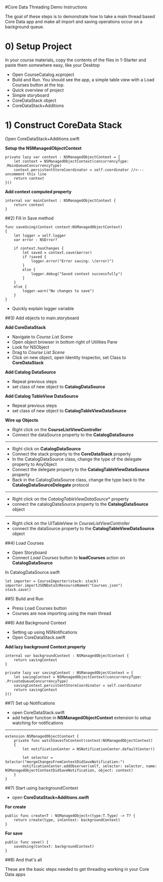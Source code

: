 
#Core Data Threading Demo Instructions

The goal of these steps is to demonstrate how to take a main thread based Core Data app and make all import and saving operations occur on a background queue.

# 0) Setup Project
In your course materials, copy the contents of the files in 1-Starter and paste them somewhere easy, like your Desktop

* Open CourseCatalog.xcproject
* Build and Run. You should see the app, a simple table view with a Load Courses button at the top.
* Quick overview of project
 * Simple storyboard
 * CoreDataStack object
 * CoreDataStack+Additions

# 1) Construct CoreData Stack
Open CoreDataStack+Additions.swift

**Setup the NSManagedObjectContext**
 
	private lazy var context : NSManagedObjectContext = {
       	let context = NSManagedObjectContext(concurrencyType: .MainQueueConcurrencyType)
		context.persistentStoreCoordinator = self.coordinator //<--- uncomment this line
		return context
	}()

**Add context computed property**
	
    internal var mainContext : NSManagedObjectContext {
        return context
    }
    
##2) Fill in Save method

    func saveUsing(Context context:NSManagedObjectContext)
    {
        let logger = self.logger
        var error : NSError?
        
        if context.hasChanges {
            let saved = context.save(&error)
            if !saved {
                logger.error("Error saving: \(error)")
            }
            else {
                logger.debug("Saved context successfully")
            }
        }
        else {
            logger.warn("No changes to save")
        }
    }
    
* Quickly explain logger variable

##3) Add objects to main.storyboard

**Add CoreDataStack**

* Navigate to *Course List Scene*
* Open object browser in bottom right of Utilities Pane
* Look for NSObject
* Drag to *Course List Scene*
* Click on new object, open Identity Inspector, set Class to **CoreDataStack**

**Add Catalog DataSource**
	
* Repeat previous steps
* set class of new object to **CatalogDataSource**
	
**Add Catalog TableView DataSource**

* Repeat previous steps
* set class of new object to **CatalogTableViewDataSource**

**Wire up Objects**

* Right click on the **CourseListViewController**
* Connect the dataSource property to the **CatalogDataSource**

---

* Right click on **CatalogDataSource**
* Connect the stack property to the **CoreDataStack** property
* In the CatalogDataSource class, change the type of the delegate property to AnyObject
* Connect the delegate property to the **CatalogTableViewDataSource** property
* Back in the CatalogDataSource class, change the type back to the **CatalogDataSourceDelegate** protocol

---

* Right click on the *CatalogTableViewDataSource** property
* connect the catalogDataSource property to the **CatalogDataSource** object

---

* Right click on the UITableView in *CourseListViewController*
* connect the dataSource property to the **CatalogTableViewDataSource** object

##4) Load Courses

* Open Storyboard
* Connect *Load Courses* button to **loadCourses** action on **CatalogDataSource**

In CatalogDataSource.swift

	let importer = CourseImporter(stack: stack)
    importer.importJSONDataInResourceNamed("Courses.json")
    stack.save()
    
##5) Build and Run

- Press Load Courses button
- Courses are now importing using the main thread

##6) Add Background Context

* Setting up using NSNotifications
* Open CoreDataStack.swift

**Add lazy background Context property**

    internal var backgroundContext : NSManagedObjectContext {
        return savingContext
    }

	private lazy var savingContext : NSManagedObjectContext = {
		let savingContext = NSManagedObjectContext(concurrencyType: .PrivateQueueConcurrencyType)
		savingContext.persistentStoreCoordinator = self.coordinator
		return savingContext
	}()

##7) Set up Notifications

* open CoreDataStack.swift 
* add helper function in **NSManagedObjectContext** extension to setup watching for notifications

---
 
	extension NSManagedObjectContext {
    	private func watchSavesToContext(context:NSManagedObjectContext)
	    {
    	    let notificationCenter = NSNotificationCenter.defaultCenter()
        
        	let selector = Selector("mergeChangesFromContextDidSaveNotification:")
	        notificationCenter.addObserver(self, selector: selector, name: NSManagedObjectContextDidSaveNotification, object: context)
    	}
	}

##7) Start using backgroundContext

* open **CoreDataStack+Additions.swift**

**For create**

	public func create<T : NSManagedObject>(type:T.Type) -> T? {
        return create(type, inContext: backgroundContext)
    }
    
**For save**

    public func save() {
        saveUsing(Context: backgroundContext)
    }
    
##8) And that's all

These are the basic steps needed to get threading working in your Core Data apps